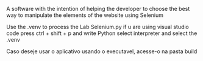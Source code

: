 A software with the intention of helping the developer to choose the best way to manipulate the elements of the website using Selenium

Use the .venv to process the Lab Selenium.py
if u are using visual studio code press ctrl + shift + p and write Python select interpreter and select the .venv

Caso deseje usar o aplicativo usando o executavel, acesse-o na pasta build